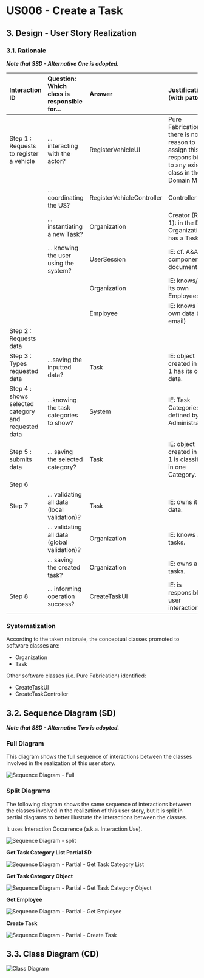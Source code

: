 # US006 - Create a Task 

## 3. Design - User Story Realization 

### 3.1. Rationale

_**Note that SSD - Alternative One is adopted.**_

| Interaction ID                           | Question: Which class is responsible for... | Answer               | Justification (with patterns)                                                                                 |
|:-----------------------------------------|:--------------------- |:---------------------|:--------------------------------------------------------------------------------------------------------------|
| Step 1 : Requests to register a vehicle	 |	... interacting with the actor? | RegisterVehicleUI    | Pure Fabrication: there is no reason to assign this responsibility to any existing class in the Domain Model. |
| 			  		                                  |	... coordinating the US? | RegisterVehicleController | Controller                                                                                                    |
| 			  		                                  |	... instantiating a new Task? | Organization         | Creator (Rule 1): in the DM Organization has a Task.                                                          |
| 			  		                                  | ... knowing the user using the system?  | UserSession          | IE: cf. A&A component documentation.                                                                          |
| 			  		                                  |							 | Organization         | IE: knows/has its own Employees                                                                               |
| 			  		                                  |							 | Employee             | IE: knows its own data (e.g. email)                                                                           |
| Step 2  : Requests data		                |							 |                      |                                                                                                               |
| Step 3 : Types requested data 		                               |	...saving the inputted data? | Task                 | IE: object created in step 1 has its own data.                                                                |
| Step 4  : shows selected category and requested data		                               |	...knowing the task categories to show? | System               | IE: Task Categories are defined by the Administrators.                                                        |
| Step 5  	: submits data	                               |	... saving the selected category? | Task                 | IE: object created in step 1 is classified in one Category.                                                   |
| Step 6  		                               |							 |                      |                                                                                                               |              
| Step 7  		                               |	... validating all data (local validation)? | Task                 | IE: owns its data.                                                                                            | 
| 			  		                                  |	... validating all data (global validation)? | Organization         | IE: knows all its tasks.                                                                                      | 
| 			  		                                  |	... saving the created task? | Organization         | IE: owns all its tasks.                                                                                       | 
| Step 8  		                               |	... informing operation success?| CreateTaskUI         | IE: is responsible for user interactions.                                                                     | 

### Systematization ##

According to the taken rationale, the conceptual classes promoted to software classes are: 

* Organization
* Task

Other software classes (i.e. Pure Fabrication) identified: 

* CreateTaskUI  
* CreateTaskController


## 3.2. Sequence Diagram (SD)

_**Note that SSD - Alternative Two is adopted.**_

### Full Diagram

This diagram shows the full sequence of interactions between the classes involved in the realization of this user story.

![Sequence Diagram - Full](svg/us006-sequence-diagram-full.svg)

### Split Diagrams

The following diagram shows the same sequence of interactions between the classes involved in the realization of this user story, but it is split in partial diagrams to better illustrate the interactions between the classes.

It uses Interaction Occurrence (a.k.a. Interaction Use).

![Sequence Diagram - split](svg/us006-sequence-diagram-split.svg)

**Get Task Category List Partial SD**

![Sequence Diagram - Partial - Get Task Category List](svg/us006-sequence-diagram-partial-get-task-category-list.svg)

**Get Task Category Object**

![Sequence Diagram - Partial - Get Task Category Object](svg/us006-sequence-diagram-partial-get-task-category.svg)

**Get Employee**

![Sequence Diagram - Partial - Get Employee](svg/us006-sequence-diagram-partial-get-employee.svg)

**Create Task**

![Sequence Diagram - Partial - Create Task](svg/us006-sequence-diagram-partial-create-task.svg)

## 3.3. Class Diagram (CD)

![Class Diagram](svg/us006-class-diagram.svg)